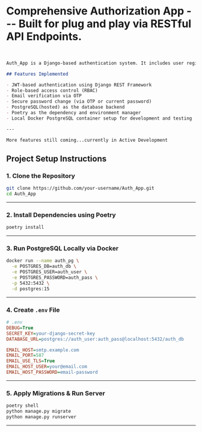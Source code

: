 # Comprehensive Authorization App --- Built for plug and play via RESTful API Endpoints.

````markdown


Auth_App is a Django-based authentication system. It includes user registration, login, role-based access, email OTP verification, password reset, and secure authentication using JWT.

## Features Implemented

- JWT-based authentication using Django REST Framework
- Role-based access control (RBAC)
- Email verification via OTP
- Secure password change (via OTP or current password)
- PostgreSQL(hosted) as the database backend
- Poetry as the dependency and environment manager
- Local Docker PostgreSQL container setup for development and testing

---

More features still coming...currently in Active Development
````
## Project Setup Instructions

### 1. Clone the Repository

```bash
git clone https://github.com/your-username/Auth_App.git
cd Auth_App
```

---

### 2. Install Dependencies using Poetry

```bash
poetry install
```

---

### 3. Run PostgreSQL Locally via Docker

```bash
docker run --name auth_pg \
  -e POSTGRES_DB=auth_db \
  -e POSTGRES_USER=auth_user \
  -e POSTGRES_PASSWORD=auth_pass \
  -p 5432:5432 \
  -d postgres:15
```

---

### 4. Create `.env` File

```ini
# .env
DEBUG=True
SECRET_KEY=your-django-secret-key
DATABASE_URL=postgres://auth_user:auth_pass@localhost:5432/auth_db

EMAIL_HOST=smtp.example.com
EMAIL_PORT=587
EMAIL_USE_TLS=True
EMAIL_HOST_USER=your@email.com
EMAIL_HOST_PASSWORD=email-password
```

---

### 5. Apply Migrations & Run Server

```bash
poetry shell
python manage.py migrate
python manage.py runserver
```

---



